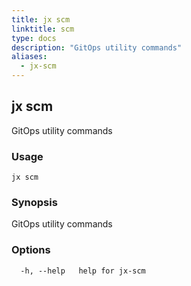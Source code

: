 ```yaml
---
title: jx scm
linktitle: scm
type: docs
description: "GitOps utility commands"
aliases:
  - jx-scm
---
```


## jx scm

GitOps utility commands

### Usage

```
jx scm
```

### Synopsis

GitOps utility commands

### Options

```
  -h, --help   help for jx-scm
```

